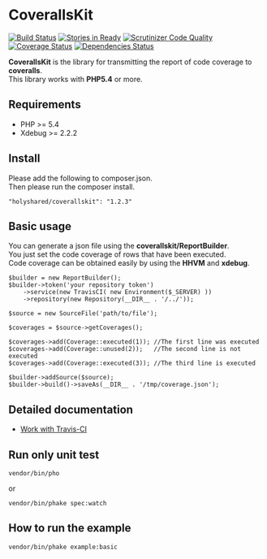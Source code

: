 CoverallsKit
====================================

[![Build Status](https://travis-ci.org/holyshared/coveralls-kit.png?branch=master)](https://travis-ci.org/holyshared/coveralls-kit)
[![Stories in Ready](https://badge.waffle.io/holyshared/coveralls-kit.png?label=ready&title=Ready)](https://waffle.io/holyshared/coveralls-kit)
[![Scrutinizer Code Quality](https://scrutinizer-ci.com/g/holyshared/coveralls-kit/badges/quality-score.png?s=659a62f282026153701b67aadcb2398529c9495d)](https://scrutinizer-ci.com/g/holyshared/coveralls-kit/)
[![Coverage Status](https://coveralls.io/repos/holyshared/coveralls-kit/badge.png?branch=master)](https://coveralls.io/r/holyshared/coveralls-kit?branch=master)
[![Dependencies Status](https://depending.in/holyshared/coveralls-kit.png)](http://depending.in/holyshared/coveralls-kit)

**CoverallsKit** is the library for transmitting the report of code coverage to **coveralls**.  
This library works with **PHP5.4** or more.

Requirements
------------------------------------

* PHP >= 5.4
* Xdebug >= 2.2.2


Install
------------------------------------

Please add the following to composer.json.  
Then please run the composer install.

	"holyshared/coverallskit": "1.2.3"


Basic usage
------------------------------------

You can generate a json file using the **coverallskit/ReportBuilder**.  
You just set the code coverage of rows that have been executed.  
Code coverage can be obtained easily by using the **HHVM** and **xdebug**.

	$builder = new ReportBuilder();
	$builder->token('your repository token')
	    ->service(new TravisCI( new Environment($_SERVER) ))
		->repository(new Repository(__DIR__ . '/../'));

	$source = new SourceFile('path/to/file');

	$coverages = $source->getCoverages();

	$coverages->add(Coverage::executed(1));	//The first line was executed
	$coverages->add(Coverage::unused(2));	//The second line is not executed
	$coverages->add(Coverage::executed(3));	//The third line is executed

	$builder->addSource($source);
	$builder->build()->saveAs(__DIR__ . '/tmp/coverage.json');


Detailed documentation
-----------------------------------

* [Work with Travis-CI](docs/travis-ci.md)


Run only unit test
------------------------------------

	vendor/bin/pho

or

	vendor/bin/phake spec:watch

How to run the example
------------------------------------

	vendor/bin/phake example:basic

